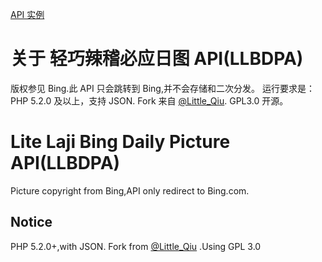 [API 实例](https://flyfish233.com/bingweapi.php)
# 关于 轻巧辣稽必应日图 API(LLBDPA)
版权参见 Bing.此 API 只会跳转到 Bing,并不会存储和二次分发。
运行要求是：PHP 5.2.0 及以上，支持 JSON.
Fork 来自 [@Little_Qiu](https://www.littleqiu.net). GPL3.0 开源。

# Lite Laji Bing Daily Picture API(LLBDPA)
Picture copyright from Bing,API only redirect to Bing.com.
## Notice
PHP 5.2.0+,with JSON.
Fork from [@Little_Qiu](https://www.littleqiu.net) .Using GPL 3.0
